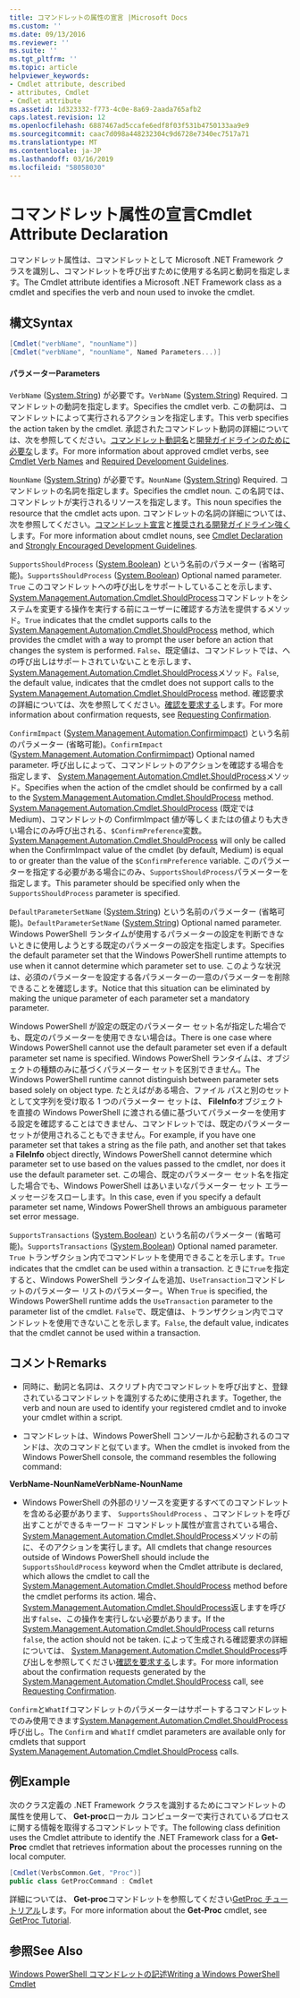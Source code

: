 ```yaml
---
title: コマンドレットの属性の宣言 |Microsoft Docs
ms.custom: ''
ms.date: 09/13/2016
ms.reviewer: ''
ms.suite: ''
ms.tgt_pltfrm: ''
ms.topic: article
helpviewer_keywords:
- Cmdlet attribute, described
- attributes, Cmdlet
- Cmdlet attribute
ms.assetid: 1d323332-f773-4c0e-8a69-2aada765afb2
caps.latest.revision: 12
ms.openlocfilehash: 6887467ad5ccafe6edf8f03f531b4750133aa9e9
ms.sourcegitcommit: caac7d098a448232304c9d6728e7340ec7517a71
ms.translationtype: MT
ms.contentlocale: ja-JP
ms.lasthandoff: 03/16/2019
ms.locfileid: "58058030"
---
```

# <a name="cmdlet-attribute-declaration"></a><span data-ttu-id="2848c-102">コマンドレット属性の宣言</span><span class="sxs-lookup"><span data-stu-id="2848c-102">Cmdlet Attribute Declaration</span></span>

<span data-ttu-id="2848c-103">コマンドレット属性は、コマンドレットとして Microsoft .NET Framework クラスを識別し、コマンドレットを呼び出すために使用する名詞と動詞を指定します。</span><span class="sxs-lookup"><span data-stu-id="2848c-103">The Cmdlet attribute identifies a Microsoft .NET Framework class as a cmdlet and specifies the verb and noun used to invoke the cmdlet.</span></span>

## <a name="syntax"></a><span data-ttu-id="2848c-104">構文</span><span class="sxs-lookup"><span data-stu-id="2848c-104">Syntax</span></span>

```csharp
[Cmdlet("verbName", "nounName")]
[Cmdlet("verbName", "nounName", Named Parameters...)]
```

#### <a name="parameters"></a><span data-ttu-id="2848c-105">パラメーター</span><span class="sxs-lookup"><span data-stu-id="2848c-105">Parameters</span></span>

<span data-ttu-id="2848c-106">`VerbName` ([System.String](/dotnet/api/System.String)) が必要です。</span><span class="sxs-lookup"><span data-stu-id="2848c-106">`VerbName` ([System.String](/dotnet/api/System.String)) Required.</span></span> <span data-ttu-id="2848c-107">コマンドレットの動詞を指定します。</span><span class="sxs-lookup"><span data-stu-id="2848c-107">Specifies the cmdlet verb.</span></span> <span data-ttu-id="2848c-108">この動詞は、コマンドレットによって実行されるアクションを指定します。</span><span class="sxs-lookup"><span data-stu-id="2848c-108">This verb specifies the action taken by the cmdlet.</span></span> <span data-ttu-id="2848c-109">承認されたコマンドレット動詞の詳細については、次を参照してください。[コマンドレット動詞名](./approved-verbs-for-windows-powershell-commands.md)と[開発ガイドラインのために必要な](./required-development-guidelines.md)します。</span><span class="sxs-lookup"><span data-stu-id="2848c-109">For more information about approved cmdlet verbs, see [Cmdlet Verb Names](./approved-verbs-for-windows-powershell-commands.md) and [Required Development Guidelines](./required-development-guidelines.md).</span></span>

<span data-ttu-id="2848c-110">`NounName` ([System.String](/dotnet/api/System.String)) が必要です。</span><span class="sxs-lookup"><span data-stu-id="2848c-110">`NounName` ([System.String](/dotnet/api/System.String)) Required.</span></span> <span data-ttu-id="2848c-111">コマンドレットの名詞を指定します。</span><span class="sxs-lookup"><span data-stu-id="2848c-111">Specifies the cmdlet noun.</span></span> <span data-ttu-id="2848c-112">この名詞では、コマンドレットが実行されるリソースを指定します。</span><span class="sxs-lookup"><span data-stu-id="2848c-112">This noun specifies the resource that the cmdlet acts upon.</span></span> <span data-ttu-id="2848c-113">コマンドレットの名詞の詳細については、次を参照してください。[コマンドレット宣言](./cmdlet-class-declaration.md)と[推奨される開発ガイドライン強く](./strongly-encouraged-development-guidelines.md)します。</span><span class="sxs-lookup"><span data-stu-id="2848c-113">For more information about cmdlet nouns, see [Cmdlet Declaration](./cmdlet-class-declaration.md) and [Strongly Encouraged Development Guidelines](./strongly-encouraged-development-guidelines.md).</span></span>

<span data-ttu-id="2848c-114">`SupportsShouldProcess` ([System.Boolean](/dotnet/api/System.Boolean)) という名前のパラメーター (省略可能)。</span><span class="sxs-lookup"><span data-stu-id="2848c-114">`SupportsShouldProcess` ([System.Boolean](/dotnet/api/System.Boolean)) Optional named parameter.</span></span> <span data-ttu-id="2848c-115">`True` このコマンドレットへの呼び出しをサポートしていることを示します、 [System.Management.Automation.Cmdlet.ShouldProcess](/dotnet/api/System.Management.Automation.Cmdlet.ShouldProcess)コマンドレットをシステムを変更する操作を実行する前にユーザーに確認する方法を提供するメソッド。</span><span class="sxs-lookup"><span data-stu-id="2848c-115">`True` indicates that the cmdlet supports calls to the [System.Management.Automation.Cmdlet.ShouldProcess](/dotnet/api/System.Management.Automation.Cmdlet.ShouldProcess) method, which provides the cmdlet with a way to prompt the user before an action that changes the system is performed.</span></span> <span data-ttu-id="2848c-116">`False`、既定値は、コマンドレットでは、への呼び出しはサポートされていないことを示します、 [System.Management.Automation.Cmdlet.ShouldProcess](/dotnet/api/System.Management.Automation.Cmdlet.ShouldProcess)メソッド。</span><span class="sxs-lookup"><span data-stu-id="2848c-116">`False`, the default value, indicates that the cmdlet does not support calls to the [System.Management.Automation.Cmdlet.ShouldProcess](/dotnet/api/System.Management.Automation.Cmdlet.ShouldProcess) method.</span></span> <span data-ttu-id="2848c-117">確認要求の詳細については、次を参照してください。[確認を要求する](./requesting-confirmation-from-cmdlets.md)します。</span><span class="sxs-lookup"><span data-stu-id="2848c-117">For more information about confirmation requests, see [Requesting Confirmation](./requesting-confirmation-from-cmdlets.md).</span></span>

<span data-ttu-id="2848c-118">`ConfirmImpact` ([System.Management.Automation.Confirmimpact](/dotnet/api/System.Management.Automation.ConfirmImpact)) という名前のパラメーター (省略可能)。</span><span class="sxs-lookup"><span data-stu-id="2848c-118">`ConfirmImpact` ([System.Management.Automation.Confirmimpact](/dotnet/api/System.Management.Automation.ConfirmImpact)) Optional named parameter.</span></span> <span data-ttu-id="2848c-119">呼び出しによって、コマンドレットのアクションを確認する場合を指定します、 [System.Management.Automation.Cmdlet.ShouldProcess](/dotnet/api/System.Management.Automation.Cmdlet.ShouldProcess)メソッド。</span><span class="sxs-lookup"><span data-stu-id="2848c-119">Specifies when the action of the cmdlet should be confirmed by a call to the [System.Management.Automation.Cmdlet.ShouldProcess](/dotnet/api/System.Management.Automation.Cmdlet.ShouldProcess) method.</span></span> <span data-ttu-id="2848c-120">[System.Management.Automation.Cmdlet.ShouldProcess](/dotnet/api/System.Management.Automation.Cmdlet.ShouldProcess) (既定では Medium)、コマンドレットの ConfirmImpact 値が等しくまたはの値よりも大きい場合にのみ呼び出される、`$ConfirmPreference`変数。</span><span class="sxs-lookup"><span data-stu-id="2848c-120">[System.Management.Automation.Cmdlet.ShouldProcess](/dotnet/api/System.Management.Automation.Cmdlet.ShouldProcess) will only be called when the ConfirmImpact value of the cmdlet (by default, Medium) is equal to or greater than the value of the `$ConfirmPreference` variable.</span></span> <span data-ttu-id="2848c-121">このパラメーターを指定する必要がある場合にのみ、`SupportsShouldProcess`パラメーターを指定します。</span><span class="sxs-lookup"><span data-stu-id="2848c-121">This parameter should be specified only when the `SupportsShouldProcess` parameter is specified.</span></span>

<span data-ttu-id="2848c-122">`DefaultParameterSetName` ([System.String](/dotnet/api/System.String)) という名前のパラメーター (省略可能)。</span><span class="sxs-lookup"><span data-stu-id="2848c-122">`DefaultParameterSetName` ([System.String](/dotnet/api/System.String)) Optional named parameter.</span></span> <span data-ttu-id="2848c-123">Windows PowerShell ランタイムが使用するパラメーターの設定を判断できないときに使用しようとする既定のパラメーターの設定を指定します。</span><span class="sxs-lookup"><span data-stu-id="2848c-123">Specifies the default parameter set that the Windows PowerShell runtime attempts to use when it cannot determine which parameter set to use.</span></span> <span data-ttu-id="2848c-124">このような状況は、必須のパラメーターを設定する各パラメーターの一意のパラメーターを削除できることを確認します。</span><span class="sxs-lookup"><span data-stu-id="2848c-124">Notice that this situation can be eliminated by making the unique parameter of each parameter set a mandatory parameter.</span></span>

<span data-ttu-id="2848c-125">Windows PowerShell が設定の既定のパラメーター セット名が指定した場合でも、既定のパラメーターを使用できない場合は。</span><span class="sxs-lookup"><span data-stu-id="2848c-125">There is one case where Windows PowerShell cannot use the default parameter set even if a default parameter set name is specified.</span></span> <span data-ttu-id="2848c-126">Windows PowerShell ランタイムは、オブジェクトの種類のみに基づくパラメーター セットを区別できません。</span><span class="sxs-lookup"><span data-stu-id="2848c-126">The Windows PowerShell runtime cannot distinguish between parameter sets based solely on object type.</span></span> <span data-ttu-id="2848c-127">たとえばがある場合、ファイル パスと別のセットとして文字列を受け取る 1 つのパラメーター セットは、 **FileInfo**オブジェクトを直接の Windows PowerShell に渡される値に基づいてパラメーターを使用する設定を確認することはできません、コマンドレットでは、既定のパラメーター セットが使用されることもできません。</span><span class="sxs-lookup"><span data-stu-id="2848c-127">For example, if you have one parameter set that takes a string as the file path, and another set that takes a **FileInfo** object directly, Windows PowerShell cannot determine which parameter set to use based on the values passed to the cmdlet, nor does it use the default parameter set.</span></span> <span data-ttu-id="2848c-128">この場合、既定のパラメーター セット名を指定した場合でも、Windows PowerShell はあいまいなパラメーター セット エラー メッセージをスローします。</span><span class="sxs-lookup"><span data-stu-id="2848c-128">In this case, even if you specify a default parameter set name, Windows PowerShell throws an ambiguous parameter set error message.</span></span>

<span data-ttu-id="2848c-129">`SupportsTransactions` ([System.Boolean](/dotnet/api/System.Boolean)) という名前のパラメーター (省略可能)。</span><span class="sxs-lookup"><span data-stu-id="2848c-129">`SupportsTransactions` ([System.Boolean](/dotnet/api/System.Boolean)) Optional named parameter.</span></span> <span data-ttu-id="2848c-130">`True` トランザクション内でコマンドレットを使用できることを示します。</span><span class="sxs-lookup"><span data-stu-id="2848c-130">`True` indicates that the cmdlet can be used within a transaction.</span></span> <span data-ttu-id="2848c-131">ときに`True`を指定すると、Windows PowerShell ランタイムを追加、`UseTransaction`コマンドレットのパラメーター リストのパラメーター。</span><span class="sxs-lookup"><span data-stu-id="2848c-131">When `True` is specified, the Windows PowerShell runtime adds the `UseTransaction` parameter to the parameter list of the cmdlet.</span></span> <span data-ttu-id="2848c-132">`False`で、既定値は、トランザクション内でコマンドレットを使用できないことを示します。</span><span class="sxs-lookup"><span data-stu-id="2848c-132">`False`, the default value, indicates that the cmdlet cannot be used within a transaction.</span></span>

## <a name="remarks"></a><span data-ttu-id="2848c-133">コメント</span><span class="sxs-lookup"><span data-stu-id="2848c-133">Remarks</span></span>

- <span data-ttu-id="2848c-134">同時に、動詞と名詞は、スクリプト内でコマンドレットを呼び出すと、登録されているコマンドレットを識別するために使用されます。</span><span class="sxs-lookup"><span data-stu-id="2848c-134">Together, the verb and noun are used to identify your registered cmdlet and to invoke your cmdlet within a script.</span></span>

- <span data-ttu-id="2848c-135">コマンドレットは、Windows PowerShell コンソールから起動されるのコマンドは、次のコマンドと似ています。</span><span class="sxs-lookup"><span data-stu-id="2848c-135">When the cmdlet is invoked from the Windows PowerShell console, the command resembles the following command:</span></span>

<span data-ttu-id="2848c-136">**VerbName-NounName**</span><span class="sxs-lookup"><span data-stu-id="2848c-136">**VerbName-NounName**</span></span>

- <span data-ttu-id="2848c-137">Windows PowerShell の外部のリソースを変更するすべてのコマンドレットを含める必要があります、 `SupportsShouldProcess` 、コマンドレットを呼び出すことができるキーワード コマンドレット属性が宣言されている場合、 [System.Management.Automation.Cmdlet.ShouldProcess](/dotnet/api/System.Management.Automation.Cmdlet.ShouldProcess)メソッドの前に、そのアクションを実行します。</span><span class="sxs-lookup"><span data-stu-id="2848c-137">All cmdlets that change resources outside of Windows PowerShell should include the `SupportsShouldProcess` keyword when the Cmdlet attribute is declared, which allows the cmdlet to call the [System.Management.Automation.Cmdlet.ShouldProcess](/dotnet/api/System.Management.Automation.Cmdlet.ShouldProcess) method before the cmdlet performs its action.</span></span> <span data-ttu-id="2848c-138">場合、 [System.Management.Automation.Cmdlet.ShouldProcess](/dotnet/api/System.Management.Automation.Cmdlet.ShouldProcess)返しますを呼び出す`false`、この操作を実行しない必要があります。</span><span class="sxs-lookup"><span data-stu-id="2848c-138">If the [System.Management.Automation.Cmdlet.ShouldProcess](/dotnet/api/System.Management.Automation.Cmdlet.ShouldProcess) call returns `false`, the action should not be taken.</span></span> <span data-ttu-id="2848c-139">によって生成される確認要求の詳細については、 [System.Management.Automation.Cmdlet.ShouldProcess](/dotnet/api/System.Management.Automation.Cmdlet.ShouldProcess)呼び出しを参照してください[確認を要求する](./requesting-confirmation-from-cmdlets.md)します。</span><span class="sxs-lookup"><span data-stu-id="2848c-139">For more information about the confirmation requests generated by the [System.Management.Automation.Cmdlet.ShouldProcess](/dotnet/api/System.Management.Automation.Cmdlet.ShouldProcess) call, see [Requesting Confirmation](./requesting-confirmation-from-cmdlets.md).</span></span>

<span data-ttu-id="2848c-140">`Confirm`と`WhatIf`コマンドレットのパラメーターはサポートするコマンドレットでのみ使用できます[System.Management.Automation.Cmdlet.ShouldProcess](/dotnet/api/System.Management.Automation.Cmdlet.ShouldProcess)呼び出し。</span><span class="sxs-lookup"><span data-stu-id="2848c-140">The `Confirm` and `WhatIf` cmdlet parameters are available only for cmdlets that support [System.Management.Automation.Cmdlet.ShouldProcess](/dotnet/api/System.Management.Automation.Cmdlet.ShouldProcess) calls.</span></span>

## <a name="example"></a><span data-ttu-id="2848c-141">例</span><span class="sxs-lookup"><span data-stu-id="2848c-141">Example</span></span>

<span data-ttu-id="2848c-142">次のクラス定義の .NET Framework クラスを識別するためにコマンドレットの属性を使用して、 **Get-proc**ローカル コンピューターで実行されているプロセスに関する情報を取得するコマンドレットです。</span><span class="sxs-lookup"><span data-stu-id="2848c-142">The following class definition uses the Cmdlet attribute to identify the .NET Framework class for a **Get-Proc** cmdlet that retrieves information about the processes running on the local computer.</span></span>

```csharp
[Cmdlet(VerbsCommon.Get, "Proc")]
public class GetProcCommand : Cmdlet
```

<span data-ttu-id="2848c-143">詳細については、 **Get-proc**コマンドレットを参照してください[GetProc チュートリアル](./getproc-tutorial.md)します。</span><span class="sxs-lookup"><span data-stu-id="2848c-143">For more information about the **Get-Proc** cmdlet, see [GetProc Tutorial](./getproc-tutorial.md).</span></span>

## <a name="see-also"></a><span data-ttu-id="2848c-144">参照</span><span class="sxs-lookup"><span data-stu-id="2848c-144">See Also</span></span>

[<span data-ttu-id="2848c-145">Windows PowerShell コマンドレットの記述</span><span class="sxs-lookup"><span data-stu-id="2848c-145">Writing a Windows PowerShell Cmdlet</span></span>](./writing-a-windows-powershell-cmdlet.md)
